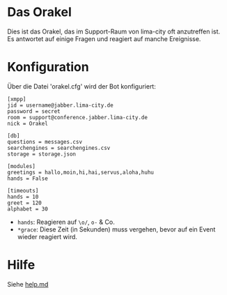 Das Orakel
==========

Dies ist das Orakel, das im Support-Raum von lima-city oft anzutreffen ist.  Es
antwortet auf einige Fragen und reagiert auf manche Ereignisse.

Konfiguration
=============

Über die Datei 'orakel.cfg' wird der Bot konfiguriert:

```
[xmpp]
jid = username@jabber.lima-city.de
password = secret
room = support@conference.jabber.lima-city.de
nick = Orakel

[db]
questions = messages.csv
searchengines = searchengines.csv
storage = storage.json

[modules]
greetings = hallo,moin,hi,hai,servus,aloha,huhu
hands = False

[timeouts]
hands = 10
greet = 120
alphabet = 30
```

- `hands`: Reagieren auf `\o/`, `o-` & Co.
- `*grace`: Diese Zeit (in Sekunden) muss vergehen, bevor auf ein Event wieder
  reagiert wird.

Hilfe
=====

Siehe [help.md](https://github.com/hackyourlife/orakel/blob/master/help.md)
